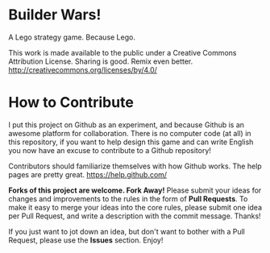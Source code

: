 # Builder Wars!
A Lego strategy game. Because Lego.

This work is made available to the public under a Creative Commons Attribution License. Sharing is good. Remix even better.
http://creativecommons.org/licenses/by/4.0/

# How to Contribute
I put this project on Github as an experiment, and because Github is an awesome platform for collaboration. There is no computer code (at all) in this repository, if you want to help design this game and can write English you now have an excuse to contribute to a Github repository!

Contributors should familiarize themselves with how Github works. The help pages are pretty great.
https://help.github.com/

**Forks of this project are welcome. Fork Away!** Please submit your ideas for changes and improvements to the rules in the form of **Pull Requests**. To make it easy to merge your ideas into the core rules, please submit one idea per Pull Request, and write a description with the commit message. Thanks!

If you just want to jot down an idea, but don't want to bother with a Pull Request, please use the **Issues** section. Enjoy!
